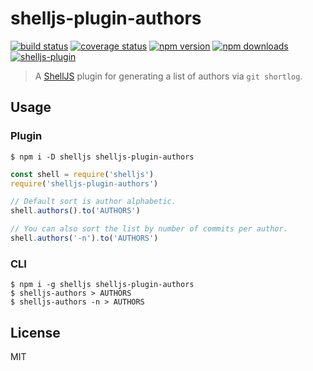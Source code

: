 # shelljs-plugin-authors

[![build status](https://img.shields.io/travis/tanem/shelljs-plugin-authors/master.svg?style=flat-square)](https://travis-ci.org/tanem/shelljs-plugin-authors)
[![coverage status](https://img.shields.io/codecov/c/github/tanem/shelljs-plugin-authors.svg?style=flat-square)](https://codecov.io/gh/tanem/shelljs-plugin-authors)
[![npm version](https://img.shields.io/npm/v/shelljs-plugin-authors.svg?style=flat-square)](https://www.npmjs.com/package/shelljs-plugin-authors)
[![npm downloads](https://img.shields.io/npm/dm/shelljs-plugin-authors.svg?style=flat-square)](https://www.npmjs.com/package/shelljs-plugin-authors)
[![shelljs-plugin](https://img.shields.io/badge/shelljs-plugin-brightgreen.svg?style=flat-square)](https://github.com/shelljs/shelljs/wiki/Using-ShellJS-Plugins)

> A [ShellJS](https://github.com/shelljs/shelljs) plugin for generating a list of authors via `git shortlog`.

## Usage

### Plugin

```
$ npm i -D shelljs shelljs-plugin-authors
```

```js
const shell = require('shelljs')
require('shelljs-plugin-authors')

// Default sort is author alphabetic.
shell.authors().to('AUTHORS')

// You can also sort the list by number of commits per author.
shell.authors('-n').to('AUTHORS')
```

### CLI

```
$ npm i -g shelljs shelljs-plugin-authors
$ shelljs-authors > AUTHORS
$ shelljs-authors -n > AUTHORS
```

## License

MIT
